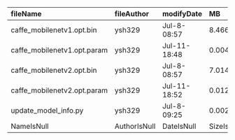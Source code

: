 | fileName | fileAuthor | modifyDate | MB | md5 |
|:--|:--|:--|:--|:--|
|caffe_mobilenetv1.opt.bin | ysh329 | Jul-8-08:57 | 8.466064 | d22724f619315c6f908e5973e41519ec |
|caffe_mobilenetv1.opt.param | ysh329 | Jul-11-18:48 | 0.004463 | 745e746185035af55954ea0095fd6040 |
|caffe_mobilenetv2.opt.bin | ysh329 | Jul-8-08:57 | 7.014136 | 4aa628cc98ee74559ec63f7f4a358ba0 |
|caffe_mobilenetv2.opt.param | ysh329 | Jul-11-18:52 | 0.012648 | 30c642e32a0326eb525d67e2c79a6793 |
|update_model_info.py | ysh329 | Jul-8-09:25 | 0.002044 | 61d0991819f4c8d30958a8da748ea81a |
|NameIsNull | AuthorIsNull | DateIsNull | SizeIsNull |  |
